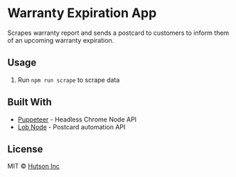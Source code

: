 # Warranty Expiration App

Scrapes warranty report and sends a postcard to customers to inform them of an upcoming warranty expiration.

## Usage

1. Run `npm run scrape` to scrape data

## Built With

* [Puppeteer](https://github.com/GoogleChrome/puppeteer) - Headless Chrome Node API
* [Lob Node](https://github.com/lob/lob-node) - Postcard automation API

## License

MIT © [Hutson Inc](https://www.hutsoninc.com)